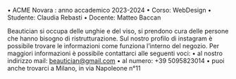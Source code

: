 •  ACME Novara : anno accademico 2023-2024
•  Corso: WebDesign
•  Studente: Claudia Rebasti 
•  Docente: Matteo Baccan

Beautician si occupa delle unghie e del viso, si prendono cura delle persone che hanno bisogno di ristrutturazione.
Sul nostro profilo di instagram è possibile trovare le informazioni come funziona l’interno del negozio. 
Per maggiori informazioni è possibile contattarci alle seguenti voci:
•  al nostro indirizzo mail: beautician@gmail.com
•  al numero: +39 5095823014
•  puoi anche trovarci a Milano, in via Napoleone n°11

